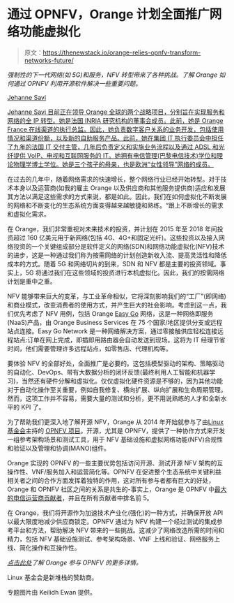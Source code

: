 # 通过 OPNFV，Orange 计划全面推广网络功能虚拟化

> 原文：<https://thenewstack.io/orange-relies-opnfv-transform-networks-future/>

*强制性的下一代网络(如 5G)和服务，NFV 转型带来了各种挑战。了解 Orange 如何通过 OPNFV 利用开源软件解决一些重要问题。*

[](https://www.orange.com/en/Press-Room/Folder/Mobile-World-Congress-2017/Bios/Jehanne-Savi)

[Jehanne Savi](https://www.orange.com/en/Press-Room/Folder/Mobile-World-Congress-2017/Bios/Jehanne-Savi)

[Jehanne Savi 目前正在领导 Orange 全球的两个战略项目，分别旨在实现服务和网络的全 IP 转型。她是法国 INRIA 研究机构的董事会成员。此前，她是 Orange France 在线渠道的执行总监。因此，她负责数字客户关系的业务开发，包括使用情况和渠道份额，以及新的自助服务产品。此前，她在集团 IT 执行委员会中担任了九年的法国 IT 交付主管，几年后负责定义和实施业务流程以及通过 ADSL 和光纤提供 VoIP、电视和互联网服务的 IT。她拥有电信管理(巴黎电信技术)学位和理论物理学博士学位。她是三个孩子的母亲，也是欧洲“女性领导”网络的成员。](https://www.orange.com/en/Press-Room/Folder/Mobile-World-Congress-2017/Bios/Jehanne-Savi)

[](https://www.orange.com/en/Press-Room/Folder/Mobile-World-Congress-2017/Bios/Jehanne-Savi)[](https://www.orange.com/en/Press-Room/Folder/Mobile-World-Congress-2017/Bios/Jehanne-Savi)

在过去的几年中，随着网络需求的快速增长，整个网络行业已经开始转型。对于技术本身以及运营商(如我的雇主 Orange 以及供应商和其他服务提供商)适应和发展其方法以满足这些需求的方式来说，都是如此。因此，我们在如何虚拟化不断发展的网络和不断变化的生态系统方面变得越来越敏捷和熟练。“跟上不断增长的需求和虚拟化需求。

在 Orange，我们非常重视对未来技术的投资，并计划在 2015 年至 2018 年间投资超过 160 亿美元用于新网络(包括 4G、4G+和固定光纤)。这些投资以及接入网络投资的一个关键组成部分是软件定义的网络(SDN)和网络功能虚拟化(NFV)技术的进步，这是一种通过我们称为按需网络的计划创造新收入流、提高灵活性和降低成本的方式。随着 5G 和网络切片的到来，SDN 和 NFV 都是主要的投资领域。事实上，5G 将通过我们在这些领域的投资进行本机虚拟化。因此，我们的按需网络计划是重中之重。

NFV 能够带来巨大的变革，与工业革命相似，它将深刻影响我们的“工厂”(即网络)和商业模式，改变消费者的使用方式，并产生巨大的社会影响。考虑到这一点，我们优先考虑了 NFV 用例，包括 Orange [Easy Go](http://www.orange-business.com/en/press/orange-business-services-accelerates-network-as-a-service-for-businesses-with-international) 网络，这是一种网络即服务(NaaS)产品，由 Orange Business Services 在 75 个国家/地区提供分支或远程站点连接。Easy Go Network 是一种网络解决方案，通过零接触供应轻松连接远程站点:订单在网上完成，即插即用路由器会自动发送到现场。这将为 IT 经理节省时间，他们需要管理许多远程站点，如零售店、代理机构等。

要体验 NFV 的全部好处，全面推广是必要的。这包括模型驱动的架构、策略驱动的自动化、DevOps、带有大数据分析的闭环反馈(最终利用人工智能和机器学习)，当然还有硬件分解和虚拟化。仅仅虚拟化硬件资源是不够的，因为其他功能对于自动化操作至关重要，例如自我修复、横向扩展、纵向扩展和生命周期管理。然而，这项工作并不容易，需要大量的测试和分析，更不用说熟练的人才和全新水平的 KPI 了。

为了帮助我们更深入地了解开源 NFV，Orange 从 2014 年开始就参与了由[Linux 基金会](https://www.linuxfoundation.org/)主持的 [OPNFV 项目](http://www.opnfv.org)。开源，尤其是 OPNFV，提供了一种协作方式来开发一组参考架构场景和测试工具，用于 NFV 基础设施和虚拟网络功能(NFV)合规性和验证以及管理和协调(MANO)组件。

Orange 实现的 OPNFV 的一些主要优势包括访问开源、测试开源 NFV 架构的互操作性、VNF/服务加入和运营简化等。OPNFV 在促进整个生态系统中关键利益相关者之间的合作方面发挥着独特的作用，这对所有参与者都有巨大的好处，Orange 和 OPNFV 社区之间的关系是共生的-事实上，Orange 是 OPNFV 中[最大的电信运营商贡献者](https://opnfv.biterg.io)，并且在所有贡献者中排名前 5。

在 Orange，我们将开源作为加速技术产业化(强化)的一种方式，并确保开放 API 以最大限度地减少供应商锁定。OPNFV 通过为 NFV 构建一个经过测试的集成参考平台和方法，帮助解决 NFV 带来的一些挑战。这减少了网络改造所需的时间和精力，包括 NFV 基础设施测试、参考架构场景、VNF 上线和验证、网络服务上线、简化操作和互操作性。

*[点击此处](https://www.opnfv.org/wp-content/uploads/sites/12/2017/12/OPNFV_SolutionBrief_Orange.pdf)了解 Orange 参与 OPNFV 的更多详情。*

Linux 基金会是新堆栈的赞助商。

专题图片由 Keilidh Ewan 提供。

<svg xmlns:xlink="http://www.w3.org/1999/xlink" viewBox="0 0 68 31" version="1.1"><title>Group</title> <desc>Created with Sketch.</desc></svg>